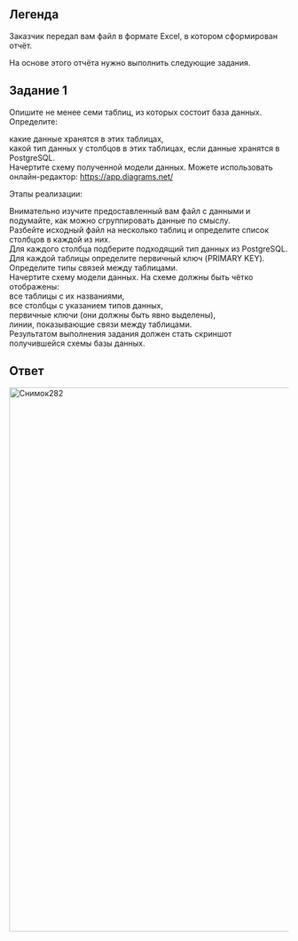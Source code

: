 ## Легенда
Заказчик передал вам файл в формате Excel, в котором сформирован отчёт.

На основе этого отчёта нужно выполнить следующие задания.

## Задание 1
Опишите не менее семи таблиц, из которых состоит база данных. Определите:

какие данные хранятся в этих таблицах,  
какой тип данных у столбцов в этих таблицах, если данные хранятся в PostgreSQL.  
Начертите схему полученной модели данных. Можете использовать онлайн-редактор: https://app.diagrams.net/  

Этапы реализации:

Внимательно изучите предоставленный вам файл с данными и подумайте, как можно сгруппировать данные по смыслу.  
Разбейте исходный файл на несколько таблиц и определите список столбцов в каждой из них.  
Для каждого столбца подберите подходящий тип данных из PostgreSQL.  
Для каждой таблицы определите первичный ключ (PRIMARY KEY).  
Определите типы связей между таблицами.  
Начертите схему модели данных. На схеме должны быть чётко отображены:  
все таблицы с их названиями,  
все столбцы с указанием типов данных,  
первичные ключи (они должны быть явно выделены),  
линии, показывающие связи между таблицами.  
Результатом выполнения задания должен стать скриншот получившейся схемы базы данных.  


## Ответ


<img width="1895" height="980" alt="Снимок282" src="https://github.com/user-attachments/assets/43312047-22eb-40d6-adca-2028fe5972e3" />
